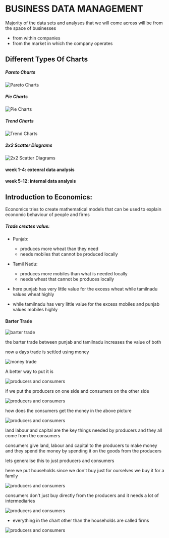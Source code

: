 # BUSINESS DATA MANAGEMENT

Majority of the data sets and analyses that we will come across will be from the space of businesses
* from within companies
* from the market in which the company operates

## Different Types Of Charts
##### Pareto Charts
![Pareto Charts](./img/1.png)

##### Pie Charts
![Pie Charts](./img/2.png)

##### Trend Charts
![Trend Charts](./img/3.png)

##### 2x2 Scatter Diagrams
![2x2 Scatter Diagrams](./img/4.png)


#### week 1-4: extenral data analysis
#### week 5-12: internal data analysis

## Introduction to Economics:

Economics tries to create mathematical models that can be used to explain economic behaviour of people and firms

##### Trade creates value:

* Punjab:
    * produces more wheat than they need
    * needs mobiles that cannot be produced locally
* Tamil Nadu: 
    * produces more mobiles than what is needed locally
    * needs wheat that cannot be produces locally

* here punjab has very little value for the excess wheat while tamilnadu values wheat highly
* while tamilnadu has very little value for the excess  mobiles and punjab values mobiles highly

#### Barter Trade
![barter trade](./img/5.png)

the barter trade between punjab and tamilnadu increases the value of both

now a days trade is settled using money

![money trade](./img/6.png)

A better way to put it is

![producers and consumers](./img/7.png)

if we put the producers on one side and consumers on the other side

![producers and consumers](./img/8.png)

how does the consumers get the money in the above picture

![producers and consumers](./img/9.png)

land labour and capital are the key things needed by producers and they all come from the consumers

consumers give land, labour and capital to the producers to make money and they spend the money by spending it on the goods from the producers

lets generalise this to just producers and consumers

here we put households since we don't buy just for ourselves we buy it for a family

![producers and consumers](./img/10.png)

consumers don't just buy directly from the producers and it needs a lot of intermediaries

![producers and consumers](./img/11.png)

* everything in the chart other than the households are called firms


![producers and consumers](./img/12.png)





